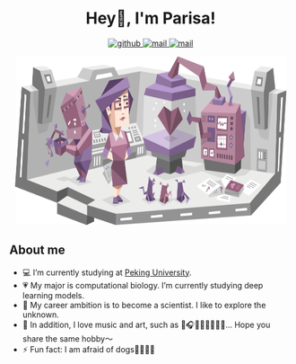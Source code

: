 <!--
**PeiwenJi/PeiwenJi** is a ✨ _special_ ✨ repository because its `README.md` (this file) appears on your GitHub profile.

Here are some ideas to get you started:

- 🔭 I’m currently working on ...
- 🌱 I’m currently learning ...
- 👯 I’m looking to collaborate on ...
- 🤔 I’m looking for help with ...
- 💬 Ask me about ...
- 📫 How to reach me: ...
- 😄 Pronouns: ...
- ⚡ Fun fact: ...
-->

<h1 align="center">
  Hey👋, I'm Parisa!
</h1>

<div align="center">
  <a href="https://github.com/PeiwenJi" target="_blank">
    <img src=https://img.shields.io/badge/-Github-080808?&style=for-the-badge&logo=github&logoColor=white alt=github style="margin-bottom: 5px;" />
  </a> 
  <a href="https://peiwenji.github.io" target="_blank">
    <img src=https://img.shields.io/badge/-Blog-eb5143?style=for-the-badge&logoColor=white alt=mail style="margin-bottom: 5px;" />
  </a>
  <a href="mailto:jipw@mail.cbi.pku.edu.cn" target="_blank">
    <img src=https://img.shields.io/badge/-Email-4abec9?style=for-the-badge&logo=Gmail&logoColor=white alt=mail style="margin-bottom: 5px;" />
  </a>
</div> 

<div align="center" style="margin:10px">
  <img src="https://github.com/PeiwenJi/PeiwenJi/blob/main/2.png" height="300">
</div>

## About me
- 💻 I’m currently studying at [Peking University](https://www.pku.edu.cn/).  
- 💗 My major is computational biology. I’m currently studying deep learning models.  
- 🤩 My career ambition is to become a scientist. I like to explore the unknown.
- 🎼 In addition, I love music and art, such as 🎻🎧🏸🏊‍♀️💃🥊🎨... Hope you share the same hobby～
- ⚡ Fun fact: I am afraid of dogs🤨😣😰🤫   

